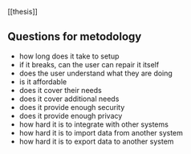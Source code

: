 [[thesis]]

## Questions for metodology
- how long does it take to setup
- if it breaks, can the user can repair it itself
- does the user understand what they are doing
- is it affordable
- does it cover their needs
- does it cover additional needs
- does it provide enough security
- does it provide enough privacy
- how hard it is to integrate with other systems
- how hard it is to import data from another system
- how hard it is to export data to another system
